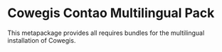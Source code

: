# Cowegis Contao Multilingual Pack

This metapackage provides all requires bundles for the multilingual installation of Cowegis.
